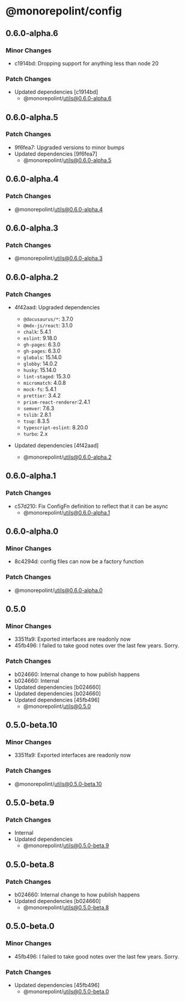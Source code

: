 # @monorepolint/config

## 0.6.0-alpha.6

### Minor Changes

- c1914bd: Dropping support for anything less than node 20

### Patch Changes

- Updated dependencies [c1914bd]
  - @monorepolint/utils@0.6.0-alpha.6

## 0.6.0-alpha.5

### Patch Changes

- 9f6fea7: Upgraded versions to minor bumps
- Updated dependencies [9f6fea7]
  - @monorepolint/utils@0.6.0-alpha.5

## 0.6.0-alpha.4

### Patch Changes

- @monorepolint/utils@0.6.0-alpha.4

## 0.6.0-alpha.3

### Patch Changes

- @monorepolint/utils@0.6.0-alpha.3

## 0.6.0-alpha.2

### Patch Changes

- 4f42aad: Upgraded dependencies

  - `@docusaurus/*`: 3.7.0
  - `@mdx-js/react`: 3.1.0
  - `chalk`: 5.4.1
  - `eslint`: 9.18.0
  - `gh-pages`: 6.3.0
  - `gh-pages`: 6.3.0
  - `globals`: 15.14.0
  - `globby`: 14.0.2
  - `husky`: 15.14.0
  - `lint-staged`: 15.3.0
  - `micromatch`: 4.0.8
  - `mock-fs`: 5.4.1
  - `prettier`: 3.4.2
  - `prism-react-renderer`:2.4.1
  - `semver`: 7.6.3
  - `tslib`: 2.8.1
  - `tsup`: 8.3.5
  - `typescript-eslint`: 8.20.0
  - `turbo`: 2.x

- Updated dependencies [4f42aad]
  - @monorepolint/utils@0.6.0-alpha.2

## 0.6.0-alpha.1

### Patch Changes

- c57d210: Fix ConfigFn definition to reflect that it can be async
  - @monorepolint/utils@0.6.0-alpha.1

## 0.6.0-alpha.0

### Minor Changes

- 8c4294d: config files can now be a factory function

### Patch Changes

- @monorepolint/utils@0.6.0-alpha.0

## 0.5.0

### Minor Changes

- 3351fa9: Exported interfaces are readonly now
- 45fb496: I failed to take good notes over the last few years. Sorry.

### Patch Changes

- b024660: Internal change to how publish happens
- b024660: Internal
- Updated dependencies [b024660]
- Updated dependencies [b024660]
- Updated dependencies [45fb496]
  - @monorepolint/utils@0.5.0

## 0.5.0-beta.10

### Minor Changes

- 3351fa9: Exported interfaces are readonly now

### Patch Changes

- @monorepolint/utils@0.5.0-beta.10

## 0.5.0-beta.9

### Patch Changes

- Internal
- Updated dependencies
  - @monorepolint/utils@0.5.0-beta.9

## 0.5.0-beta.8

### Patch Changes

- b024660: Internal change to how publish happens
- Updated dependencies [b024660]
  - @monorepolint/utils@0.5.0-beta.8

## 0.5.0-beta.0

### Minor Changes

- 45fb496: I failed to take good notes over the last few years. Sorry.

### Patch Changes

- Updated dependencies [45fb496]
  - @monorepolint/utils@0.5.0-beta.0
